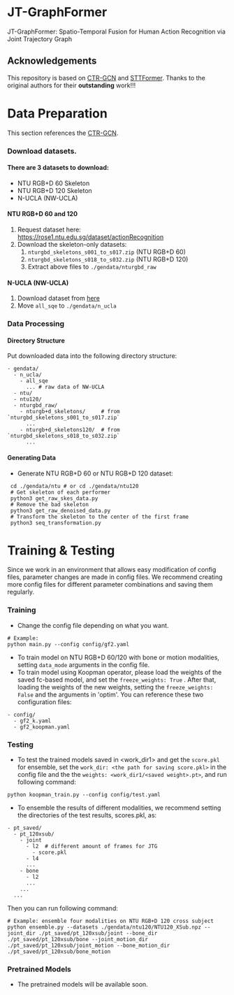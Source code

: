 # JT-GraphFormer
JT-GraphFormer: Spatio-Temporal Fusion for Human Action Recognition via Joint Trajectory Graph
## Acknowledgements
This repository is based on [CTR-GCN](https://github.com/Uason-Chen/CTR-GCN) and [STTFormer](https://github.com/heleiqiu/STTFormer). Thanks to the original authors for their **outstanding** work!!!

# Data Preparation
This section references the [CTR-GCN](https://github.com/Uason-Chen/CTR-GCN).

### Download datasets.

#### There are 3 datasets to download:

- NTU RGB+D 60 Skeleton
- NTU RGB+D 120 Skeleton
- N-UCLA (NW-UCLA)
#### NTU RGB+D 60 and 120
1. Request dataset here: https://rose1.ntu.edu.sg/dataset/actionRecognition
2. Download the skeleton-only datasets:
   1. `nturgbd_skeletons_s001_to_s017.zip` (NTU RGB+D 60)
   2. `nturgbd_skeletons_s018_to_s032.zip` (NTU RGB+D 120)
   3. Extract above files to `./gendata/nturgbd_raw`
#### N-UCLA (NW-UCLA)
1. Download dataset from [here](https://www.dropbox.com/s/10pcm4pksjy6mkq/all_sqe.zip?dl=0)
2. Move `all_sqe` to `./gendata/n_ucla`
### Data Processing

#### Directory Structure

Put downloaded data into the following directory structure:

```
- gendata/
  - n_ucla/
    - all_sqe
      ... # raw data of NW-UCLA
  - ntu/
  - ntu120/
  - nturgbd_raw/
    - nturgb+d_skeletons/     # from `nturgbd_skeletons_s001_to_s017.zip`
      ...
    - nturgb+d_skeletons120/  # from `nturgbd_skeletons_s018_to_s032.zip`
      ...
```
#### Generating Data

- Generate NTU RGB+D 60 or NTU RGB+D 120 dataset:

```
 cd ./gendata/ntu # or cd ./gendata/ntu120
 # Get skeleton of each performer
 python3 get_raw_skes_data.py
 # Remove the bad skeleton 
 python3 get_raw_denoised_data.py
 # Transform the skeleton to the center of the first frame
 python3 seq_transformation.py
```

# Training & Testing
Since we work in an environment that allows easy modification of config files, parameter changes are made in config files. We recommend creating more config files for different parameter combinations and saving them regularly.

### Training

- Change the config file depending on what you want.

```
# Example:
python main.py --config config/gf2.yaml
```

- To train model on NTU RGB+D 60/120 with bone or motion modalities, setting `data_mode` arguments in the config file.
- To train model using Koopman operator, please load the weights of the saved fc-based model, and set the `freeze_weights: True` . After that, loading the weights of the new weights, setting the `freeze_weights: False` and the arguments in 'optim'. You can reference these two configuration files:
```
- config/
  - gf2_k.yaml
  - gf2_koopman.yaml
```

### Testing

- To test the trained models saved in <work_dir1> and get the `score.pkl` for ensemble, set the `work_dir: <the path for saving score.pkl>` in the config file and the the `weights: <work_dir1/<saved weight>.pt>`, and run following command:
```
python koopman_train.py --config config/test.yaml
```
- To ensemble the results of different modalities, we recommend setting the directories of the test results, scores.pkl, as:
```
- pt_saved/
  - pt_120xsub/
    - joint
      - l2  # different amount of frames for JTG
        - score.pkl
      - l4
      ...
    - bone
      - l2
      ...
    ...
  ...
```
Then you can run following command:
```
# Example: ensemble four modalities on NTU RGB+D 120 cross subject
python ensemble.py --datasets ./gendata/ntu120/NTU120_XSub.npz --joint_dir ./pt_saved/pt_120xsub/joint --bone_dir ./pt_saved/pt_120xsub/bone --joint_motion_dir ./pt_saved/pt_120xsub/joint_motion --bone_motion_dir ./pt_saved/pt_120xsub/bone_motion
```

### Pretrained Models

- The pretrained models will be available soon.
